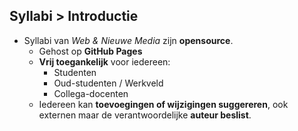 Syllabi &gt; **Introductie**
---------------------------- 

- Syllabi van _Web & Nieuwe Media_ zijn **opensource**.
  - Gehost op **GitHub Pages**
  - **Vrij toegankelijk** voor iedereen:
    - Studenten                
    - Oud-studenten / Werkveld
    - Collega-docenten
  - Iedereen kan **toevoegingen of wijzigingen suggereren**, ook externen maar de verantwoordelijke **auteur beslist**.